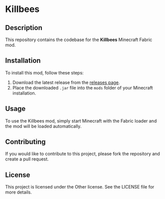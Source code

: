 # Killbees

## Description
This repository contains the codebase for the **Killbees** Minecraft Fabric mod. 

## Installation
To install this mod, follow these steps:

1. Download the latest release from the [releases page](https://github.com/usarral/killbees/releases).
2. Place the downloaded `.jar` file into the `mods` folder of your Minecraft installation.

## Usage
To use the Killbees mod, simply start Minecraft with the Fabric loader and the mod will be loaded automatically.

## Contributing
If you would like to contribute to this project, please fork the repository and create a pull request.

## License
This project is licensed under the Other license. See the LICENSE file for more details.
